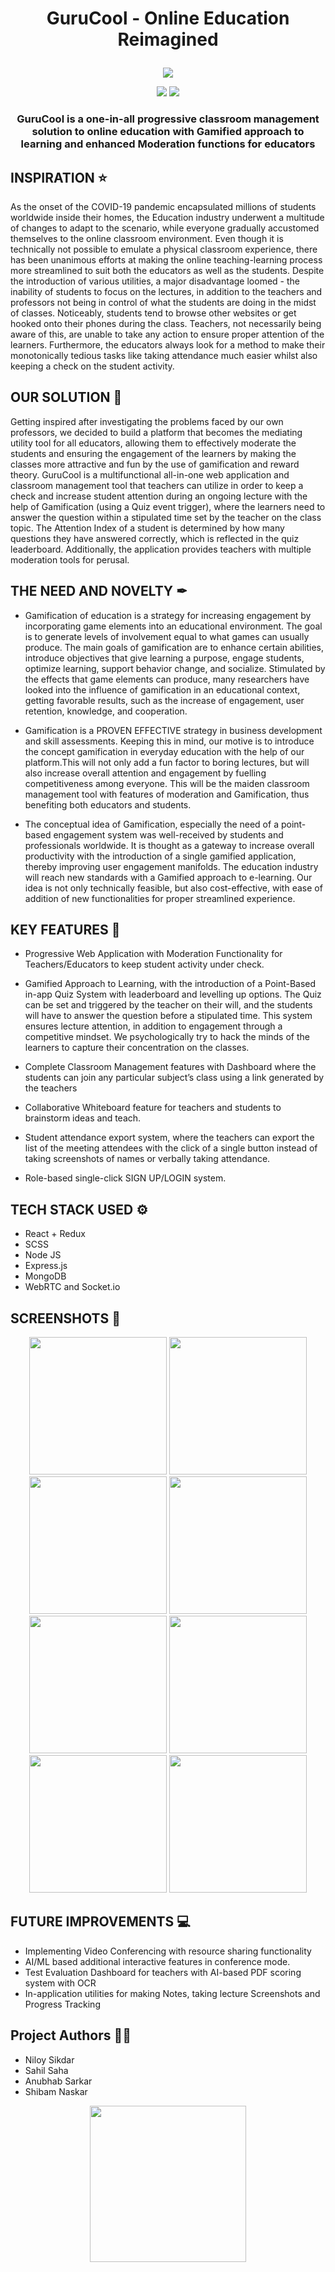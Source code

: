 # <p align = "center"> GuruCool - Online Education Reimagined </p>
<p align="center">
  <img src="https://i.pinimg.com/originals/f6/07/17/f607175ef431ee4f9090dafab56f01ff.jpg">
 </p>
<p align="center">
<img src="https://forthebadge.com/images/badges/built-with-love.svg">
<img src="https://forthebadge.com/images/badges/powered-by-responsibility.svg">  
</p>


### <p align = "center"> GuruCool is a one-in-all progressive classroom management solution to online education with Gamified approach to learning and enhanced Moderation functions for educators </p>

## INSPIRATION ⭐
As the onset of the COVID-19 pandemic encapsulated millions of students worldwide inside their homes, the Education industry underwent a multitude of changes to adapt to the scenario, while everyone gradually accustomed themselves to the online classroom environment. Even though it is technically not possible to emulate a physical classroom experience, there has been unanimous efforts at making the online teaching-learning process more streamlined to suit both the educators as well as the students. Despite the introduction of various utilities, a major disadvantage loomed - the inability of students to focus on the lectures, in addition to the teachers and professors not being in control of what the students are doing in the midst of classes. Noticeably, students tend to browse other websites or get hooked onto their phones during the class. Teachers, not necessarily being aware of this, are unable to take any action to ensure proper attention of the learners. Furthermore, the educators always look for a method to make their monotonically tedious tasks like taking attendance much easier whilst also keeping a check on the student activity. 

## OUR SOLUTION 📌
Getting inspired after investigating the problems faced by our own professors, we decided to build a platform that becomes the mediating utility tool for all educators, allowing them to effectively moderate the students and ensuring the engagement of the learners by making the classes more attractive and fun by the use of gamification and reward theory. GuruCool is a multifunctional all-in-one web application and classroom management tool that teachers can utilize in order to keep a check and increase student attention during an ongoing lecture with the help of Gamification (using a Quiz event trigger), where the learners need to answer the question within a stipulated time set by the teacher on the class topic. The Attention Index of a student is determined by how many questions they have answered correctly, which is reflected in the quiz leaderboard. Additionally, the application provides teachers with multiple moderation tools for perusal.

## THE NEED AND NOVELTY ✒

* Gamification of education is a strategy for increasing engagement by incorporating game elements into an educational environment. The goal is to generate levels of involvement equal to what games can usually produce. The main goals of gamification are to enhance certain abilities, introduce objectives that give learning a purpose, engage students, optimize learning, support behavior change, and socialize. Stimulated by the effects that game elements can produce, many researchers have looked into the influence of gamification in an educational context, getting favorable results, such as the increase of engagement, user retention, knowledge, and cooperation.

* Gamification is a PROVEN EFFECTIVE strategy in business development and skill assessments. Keeping this in mind, our motive is to introduce the concept gamification in everyday education with the help of our platform.This will not only add a fun factor to boring lectures, but will also increase overall attention and engagement by fuelling competitiveness among everyone. This will be the maiden classroom management tool with features of moderation and Gamification, thus benefiting both educators and students.
* The conceptual idea of Gamification, especially the need of a point-based engagement system was well-received by students and professionals worldwide. It is thought as a gateway to increase overall productivity with the introduction of a single gamified application, thereby improving user engagement manifolds. The education industry will reach new standards with a Gamified approach to e-learning. Our idea is not only technically feasible, but also cost-effective, with ease of addition of new functionalities for proper streamlined experience. 


## KEY FEATURES 📝
* Progressive Web Application with Moderation Functionality for Teachers/Educators to keep student activity under check.

* Gamified Approach to Learning, with the introduction of a Point-Based in-app Quiz System with leaderboard and levelling up options. The Quiz can be set and triggered by the teacher on their will, and the students will have to answer the question before a stipulated time. This system ensures lecture attention, in addition to engagement through a competitive mindset. We psychologically try to hack the minds of the learners to capture their concentration on the classes.

* Complete Classroom Management features with Dashboard where the students can join any particular subject’s class using a link generated by the teachers
* Collaborative Whiteboard feature for teachers and students to brainstorm ideas and teach.
* Student attendance export system, where the teachers can export the list of the meeting attendees with the click of a single button instead of taking screenshots of names or verbally taking attendance. 
* Role-based single-click SIGN UP/LOGIN system.

## TECH STACK USED ⚙
* React + Redux
* SCSS
* Node JS
* Express.js
* MongoDB 
* WebRTC and Socket.io


## SCREENSHOTS 👀

<p align="center">
<img src="https://github.com/niloysikdar/HackX/blob/main/images/Screenshot%20(150).png" height="220">
<img src="https://github.com/niloysikdar/HackX/blob/main/images/Screenshot%20(151).png" height="220">
  <img src="https://github.com/niloysikdar/HackX/blob/main/images/Screenshot%20(152).png" height="220">
  <img src="https://github.com/niloysikdar/HackX/blob/main/images/Screenshot%20(153).png" height="220">
  <img src="https://github.com/niloysikdar/HackX/blob/main/images/Screenshot%20(154).png" height="220">
  <img src="https://github.com/niloysikdar/HackX/blob/main/images/Screenshot%20(155).png" height="220">
  <img src="https://github.com/niloysikdar/HackX/blob/main/images/Screenshot%20(156).png" height="220">
  <img src="https://github.com/niloysikdar/HackX/blob/main/images/Screenshot%20(157).png" height="220">
  
</p>

## FUTURE IMPROVEMENTS  💻
*	Implementing Video Conferencing with resource sharing functionality
*	AI/ML based additional interactive features in conference mode. 
* Test Evaluation Dashboard for teachers with AI-based PDF scoring system with OCR
* In-application utilities for making Notes, taking lecture Screenshots and Progress Tracking

## Project Authors 👨‍💻
* Niloy Sikdar
* Sahil Saha
* Anubhab Sarkar
* Shibam Naskar

<p align="center">
<img src="https://i.imgur.com/bfDBQy1.jpeg" height="250">
  </p>
